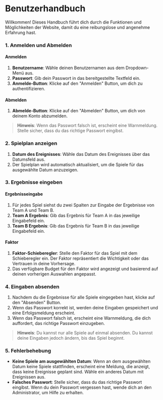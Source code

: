 # Benutzerhandbuch 

Willkommen! Dieses Handbuch führt dich durch die Funktionen und Möglichkeiten der Website, damit du eine reibungslose und angenehme Erfahrung hast.

### 1. Anmelden und Abmelden

#### Anmelden
1. **Benutzername**: Wähle deinen Benutzernamen aus dem Dropdown-Menü aus.
2. **Passwort**: Gib dein Passwort in das bereitgestellte Textfeld ein.
3. **Anmelde-Button**: Klicke auf den "Anmelden" Button, um dich zu authentifizieren.

#### Abmelden
1. **Abmelde-Button**: Klicke auf den "Abmelden" Button, um dich von deinem Konto abzumelden.

> **Hinweis**: Wenn das Passwort falsch ist, erscheint eine Warnmeldung. Stelle sicher, dass du das richtige Passwort eingibst.

### 2. Spielplan anzeigen

1. **Datum des Ereignisses**: Wähle das Datum des Ereignisses über das Datumsfeld aus.
2. Der Spielplan wird automatisch aktualisiert, um die Spiele für das ausgewählte Datum anzuzeigen.

### 3. Ergebnisse eingeben

#### Ergebnisseingabe
1. Für jedes Spiel siehst du zwei Spalten zur Eingabe der Ergebnisse von Team A und Team B.
2. **Team A Ergebnis**: Gib das Ergebnis für Team A in das jeweilige Eingabefeld ein.
3. **Team B Ergebnis**: Gib das Ergebnis für Team B in das jeweilige Eingabefeld ein.

#### Faktor
1. **Faktor-Schieberegler**: Stelle den Faktor für das Spiel mit dem Schieberegler ein. Der Faktor repräsentiert die Wichtigkeit oder das Vertrauen in deine Vorhersage.
2. Das verfügbare Budget für den Faktor wird angezeigt und basierend auf deinen vorherigen Auswahlen angepasst.

### 4. Eingaben absenden

1. Nachdem du die Ergebnisse für alle Spiele eingegeben hast, klicke auf den "Absenden" Button.
2. Wenn das Passwort korrekt ist, werden deine Eingaben gespeichert und eine Erfolgsmeldung erscheint.
3. Wenn das Passwort falsch ist, erscheint eine Warnmeldung, die dich auffordert, das richtige Passwort einzugeben.

> **Hinweis**: Du kannst nur alle Spiele auf einmal absenden. Du kannst deine Eingaben jedoch ändern, bis das Spiel beginnt.

### 5. Fehlerbehebung

- **Keine Spiele am ausgewählten Datum**: Wenn an dem ausgewählten Datum keine Spiele stattfinden, erscheint eine Meldung, die anzeigt, dass keine Ereignisse geplant sind. Wähle ein anderes Datum mit Ereignissen aus.
- **Falsches Passwort**: Stelle sicher, dass du das richtige Passwort eingibst. Wenn du dein Passwort vergessen hast, wende dich an den Administrator, um Hilfe zu erhalten.
